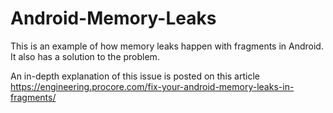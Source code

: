 # Android-Memory-Leaks
This is an example of how memory leaks happen with fragments in Android. It also has a solution to the problem.

An in-depth explanation of this issue is posted on this article https://engineering.procore.com/fix-your-android-memory-leaks-in-fragments/
